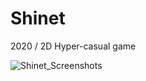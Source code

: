 # Shinet
 2020 / 2D Hyper-casual game
 
![Shinet_Screenshots](https://user-images.githubusercontent.com/22173853/86537523-4494f100-bef8-11ea-9ff8-bcff6b380057.png)
